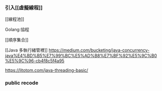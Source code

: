 ### 引入[[虛擬線程]]

[[線程池]]

Golang:協程

[[順序集合]]

[[Java 多執行緒管裡]]
https://medium.com/bucketing/java-concurrency-java%E4%BD%B5%E7%99%BC%E5%AD%B8%E7%BF%92%E5%9C%B0%E5%9C%96-cb4f8c5f4a95

https://litotom.com/java-threading-basic/
### public recode